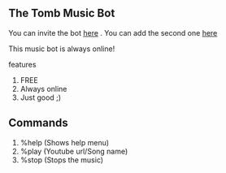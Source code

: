 ## The Tomb Music Bot

You can invite the bot [here](https://discord.com/oauth2/authorize?client_id=889472244110229564&permissions=0&scope=bot) .
You can add the second one [here](https://discord.com/oauth2/authorize?client_id=892779401983426570&permissions=3145728&scope=bot)

This music bot is always online!

features

1. FREE
2. Always online
3. Just good ;)

## Commands

1. %help (Shows help menu)
2. %play (Youtube url/Song name)
3. %stop (Stops the music)

